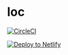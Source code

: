 # loc

[![CircleCI](https://circleci.com/gh/miquolone/loc/tree/master.svg?style=svg)](https://circleci.com/gh/miquolone/loc/tree/master)

<!-- Markdown snippet -->
[![Deploy to Netlify](https://www.netlify.com/img/deploy/button.svg)](https://app.netlify.com/start/deploy?repository=https://github.com/miquolone/loc)
